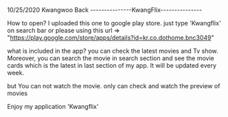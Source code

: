 10/25/2020
Kwangwoo Back
---------------KwangFlix---------------

How to open?
I uploaded this one to google play store.
just type 'Kwangflix' on search bar
or please using this url => "https://play.google.com/store/apps/details?id=kr.co.dothome.bnc3049"

what is included in the app?
you can check the latest movies and Tv show.
Moreover, you can search the movie in search section and
see the movie cards which is the latest in last section of my app.
It will be updated every week.

but You can not watch the movie.
only can check and watch the preview of movies

Enjoy my application 'Kwangflix'
